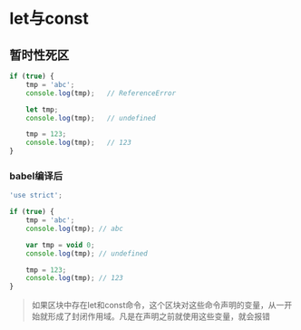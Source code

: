 # let与const
## 暂时性死区
```javascript
if (true) {
    tmp = 'abc';
    console.log(tmp);   // ReferenceError

    let tmp;
    console.log(tmp);   // undefined

    tmp = 123;
    console.log(tmp);   // 123
}
```
### babel编译后
```javascript
'use strict';

if (true) {
    tmp = 'abc';
    console.log(tmp); // abc

    var tmp = void 0;
    console.log(tmp); // undefined

    tmp = 123;
    console.log(tmp); // 123
}
```
> 如果区块中存在let和const命令，这个区块对这些命令声明的变量，从一开始就形成了封闭作用域。凡是在声明之前就使用这些变量，就会报错

